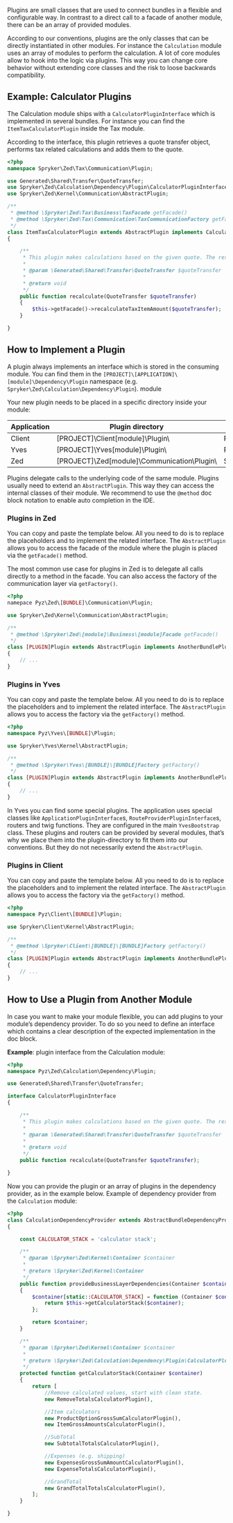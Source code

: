 Plugins are small classes that are used to connect bundles in a flexible and configurable way. In contrast to a direct call to a facade of another module, there can be an array of provided modules.

According to our conventions, plugins are the only classes that can be directly instantiated in other modules. For instance the `Calculation` module uses an array of modules to perform the calculation. A lot of core modules allow to hook into the logic via plugins. This way you can change core behavior without extending core classes and the risk to loose backwards compatibility.

## Example: Calculator Plugins
The Calculation module ships with a `CalculatorPluginInterface` which is implemented in several bundles. For instance you can find the `ItemTaxCalculatorPlugin` inside the Tax module.

According to the interface, this plugin retrieves a quote transfer object, performs tax related calculations and adds them to the quote.

```php
<?php
namespace Spryker\Zed\Tax\Communication\Plugin;

use Generated\Shared\Transfer\QuoteTransfer;
use Spryker\Zed\Calculation\Dependency\Plugin\CalculatorPluginInterface;
use Spryker\Zed\Kernel\Communication\AbstractPlugin;

/**
 * @method \Spryker\Zed\Tax\Business\TaxFacade getFacade()
 * @method \Spryker\Zed\Tax\Communication\TaxCommunicationFactory getFactory()
 */
class ItemTaxCalculatorPlugin extends AbstractPlugin implements CalculatorPluginInterface
{

    /**
     * This plugin makes calculations based on the given quote. The result is added to the quote.
     *
     * @param \Generated\Shared\Transfer\QuoteTransfer $quoteTransfer
     *
     * @return void
     */
    public function recalculate(QuoteTransfer $quoteTransfer)
    {
        $this->getFacade()->recalculateTaxItemAmount($quoteTransfer);
    }

}
```

## How to Implement a Plugin
A plugin always implements an interface which is stored in the consuming module. You can find them in the `[PROJECT]\[APPLICATION]\[module]\Dependency\Plugin` namespace (e.g. `Spryker\Zed\Calculation\Dependency\Plugin`). module

Your new plugin needs to be placed in a specific directory inside your module:

| Application | Plugin directory | Example |
| --- | --- | --- |
| Client | [PROJECT]\Client\[module]\Plugin\ | Pyz\Client\Catalog\Plugin\Config\CatalogSearchConfigBuilder |
| Yves | [PROJECT]\Yves\[module]\Plugin\ | Pyz\Yves\Cart\Plugin\Provider\CartControllerProvider |
| Zed | [PROJECT]\Zed\[module]\Communication\Plugin\ | Spryker\Zed\Tax\Communication\Plugin\ItemTaxCalculatorPlugin |

Plugins delegate calls to the underlying code of the same module. Plugins usually need to extend an `AbstractPlugin`. This way they can access the internal classes of their module. We recommend to use the `@method` doc block notation to enable auto completion in the IDE.

### Plugins in Zed
You can copy and paste the template below. All you need to do is to replace the placeholders and to implement the related interface. The `AbstractPlugin` allows you to access the facade of the module where the plugin is placed via the `getFacade()` method.

The most common use case for plugins in Zed is to delegate all calls directly to a method in the facade. You can also access the factory of the communication layer via `getFactory()`.

```php
<?php
namepace Pyz\Zed\[BUNDLE]\Communication\Plugin;

use Spryker\Zed\Kernel\Communication\AbstractPlugin;

/**
 * @method \Spryker\Zed\[module]\Business\[module]Facade getFacade()
 */
class [PLUGIN]Plugin extends AbstractPlugin implements AnotherBundlePluginInterface
{ 
    // ...
}
```

### Plugins in Yves
You can copy and paste the template below. All you need to do is to replace the placeholders and to implement the related interface. The `AbstractPlugin` allows you to access the factory via the `getFactory()` method.

```php
<?php
namespace Pyz\Yves\[BUNDLE]\Plugin;

use Spryker\Yves\Kernel\AbstractPlugin;

/**
 * @method \Spryker\Yves\[BUNDLE]\[BUNDLE]Factory getFactory()
 */
class [PLUGIN]Plugin extends AbstractPlugin implements AnotherBundlePluginInterface
{
    // ...
}
```

In Yves you can find some special plugins. The application uses special classes like `ApplicationPluginInterface`s, `RouteProviderPluginInterface`s, routers and twig functions. They are configured in the main `YvesBootstrap` class. These plugins and routers can be provided by several modules, that’s why we place them into the plugin-directory to fit them into our conventions. But they do not necessarily extend the `AbstractPlugin`.

### Plugins in Client
You can copy and paste the template below. All you need to do is to replace the placeholders and to implement the related interface. The `AbstractPlugin` allows you to access the factory via the `getFactory()` method.

```php
<?php
namespace Pyz\Client\[BUNDLE]\Plugin;

use Spryker\Client\Kernel\AbstractPlugin;

/**
 * @method \Spryker\Client\[BUNDLE]\[BUNDLE]Factory getFactory()
 */
class [PLUGIN]Plugin extends AbstractPlugin implements AnotherBundlePluginInterface
{
    // ...
}
```

## How to Use a Plugin from Another Module
In case you want to make your module flexible, you can add plugins to your module’s dependency provider. To do so you need to define an interface which contains a clear description of the expected implementation in the doc block.

**Example**: plugin interface from the Calculation module:

```php
<?php
namespace Pyz\Zed\Calculation\Dependency\Plugin;

use Generated\Shared\Transfer\QuoteTransfer;

interface CalculatorPluginInterface
{

    /**
     * This plugin makes calculations based on the given quote. The result is added to the quote.
     *
     * @param \Generated\Shared\Transfer\QuoteTransfer $quoteTransfer
     *
     * @return void
     */
    public function recalculate(QuoteTransfer $quoteTransfer);

}
```

Now you can provide the plugin or an array of plugins in the dependency provider, as in the example below. Example of dependency provider from the `Calculation` module:

```php
<?php
class CalculationDependencyProvider extends AbstractBundleDependencyProvider
{

    const CALCULATOR_STACK = 'calculator stack';

    /**
     * @param \Spryker\Zed\Kernel\Container $container
     *
     * @return \Spryker\Zed\Kernel\Container
     */
    public function provideBusinessLayerDependencies(Container $container)
    {
        $container[static::CALCULATOR_STACK] = function (Container $container) {
            return $this->getCalculatorStack($container);
        };

        return $container;
    }

    /**
     * @param \Spryker\Zed\Kernel\Container $container
     *
     * @return \Spryker\Zed\Calculation\Dependency\Plugin\CalculatorPluginInterface[]
     */
    protected function getCalculatorStack(Container $container)
    {
        return [
            //Remove calculated values, start with clean state.
            new RemoveTotalsCalculatorPlugin(),

            //Item calculators
            new ProductOptionGrossSumCalculatorPlugin(),
            new ItemGrossAmountsCalculatorPlugin(),

            //SubTotal
            new SubtotalTotalsCalculatorPlugin(),

            //Expenses (e.g. shipping)
            new ExpensesGrossSumAmountCalculatorPlugin(),
            new ExpenseTotalsCalculatorPlugin(),

            //GrandTotal
            new GrandTotalTotalsCalculatorPlugin(),
        ];
    }

}
```
